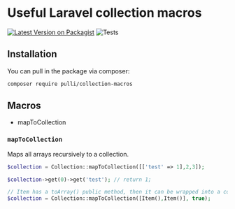 # Useful Laravel collection macros

[![Latest Version on Packagist](https://img.shields.io/packagist/v/pulli/collection-macros.svg?style=flat-square)](https://packagist.org/packages/pulli/collection-macros)
![Tests](https://github.com/the-pulli/collection-macros/actions/workflows/ci.yml/badge.svg)

## Installation

You can pull in the package via composer:

``` bash
composer require pulli/collection-macros
```

## Macros

- mapToCollection

### `mapToCollection`

Maps all arrays recursively to a collection.

```php
$collection = Collection::mapToCollection([['test' => 1],2,3]);

$collection->get(0)->get('test'); // return 1;

// Item has a toArray() public method, then it can be wrapped into a collection like this:
$collection = Collection::mapToCollection([Item(),Item()], true);
```
